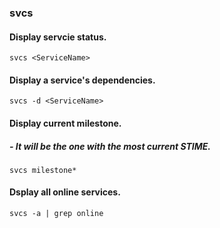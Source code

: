### svcs

#### Display servcie status.
```Shell
svcs <ServiceName>
```

#### Display a service's dependencies.
```Shell
svcs -d <ServiceName>
```
		
#### Display current milestone. 
##### - It will be the one with the most current STIME.
```Shell
svcs milestone*
```

#### Dsplay all online services.
```Shell
svcs -a | grep online
```